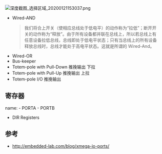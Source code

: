 ![深度截图_选择区域_20200121153037.png](https://i.loli.net/2020/01/21/mNoGwy7aU48zPJs.png)


 - Wired-AND
   > 我们将合上开关（使相应总线处于低电平）的动作称为“拉低”；断开开关的动作称为“释放”。由于所有设备都并联在总线上，所以若总线上有任意设备拉低总线，总线即处于低电平状态；只有当总线上的所有设备释放总线时，总线才能处于高电平状态。这就是所谓的 Wired-And。
 - Wired-OR
 - Bus-keeper
 - Totem-pole with Pull-Down 推挽输出 下拉
 - Totem-pole with Pull-Up 推挽输出 上拉
 - Totem-pole I/O 推挽输出

## 寄存器
name:
    - PORTA
    - PORTB

-  DIR Registers

## 参考

- http://embedded-lab.com/blog/xmega-io-ports/
